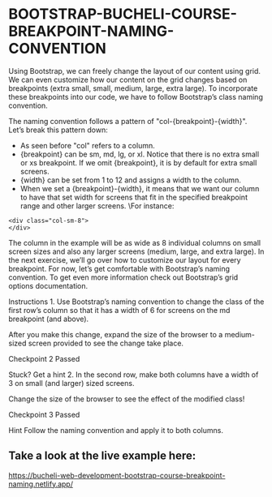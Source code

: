# BOOTSTRAP-BUCHELI-COURSE-BREAKPOINT-NAMING-CONVENTION

Using Bootstrap, we can freely change the layout of our content using grid. We can even customize how our content on the grid changes based on breakpoints (extra small, small, medium, large, extra large). To incorporate these breakpoints into our code, we have to follow Bootstrap’s class naming convention.

The naming convention follows a pattern of "col-{breakpoint}-{width}". Let’s break this pattern down:

* As seen before "col" refers to a column.
* {breakpoint} can be sm, md, lg, or xl. Notice that there is no extra small or xs breakpoint. If we omit {breakpoint}, it is by default for extra small screens.
* {width} can be set from 1 to 12 and assigns a width to the column.
* When we set a {breakpoint}-{width}, it means that we want our column to have that set width for screens that fit in the specified breakpoint range and other larger screens.
\For instance:

```
<div class="col-sm-8"> 
</div>
```

The column in the example will be as wide as 8 individual columns on small screen sizes and also any larger screens (medium, large, and extra large). In the next exercise, we’ll go over how to customize our layout for every breakpoint. For now, let’s get comfortable with Bootstrap’s naming convention. To get even more information check out Bootstrap’s grid options documentation.

Instructions
1.
Use Bootstrap’s naming convention to change the class of the first row’s column so that it has a width of 6 for screens on the md breakpoint (and above).

After you make this change, expand the size of the browser to a medium-sized screen provided to see the change take place.

Checkpoint 2 Passed

Stuck? Get a hint
2.
In the second row, make both columns have a width of 3 on small (and larger) sized screens.

Change the size of the browser to see the effect of the modified class!

Checkpoint 3 Passed

Hint
Follow the naming convention and apply it to both columns.

## Take a look at the live example here:
https://bucheli-web-development-bootstrap-course-breakpoint-naming.netlify.app/

